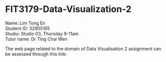 # FIT3179-Data-Visualization-2
Name: Lim Tong En <br>
Student ID: 32905165 <br>
Studio: Studio 03, Thursday 9-11am <br>
Tutor name: Dr Ting Chai Wen <br>

The web page related to the domain of Data Visualisation 2 assignment can be assessed through this link: